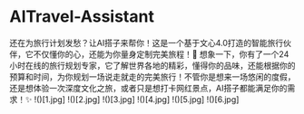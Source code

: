 # AITravel-Assistant
还在为旅行计划发愁？让AI搭子来帮你！这是一个基于文心4.0打造的智能旅行伙伴，它不仅懂你的心，还能为你量身定制完美旅程！🌈 想象一下，你有了一个24小时在线的旅行规划专家，它了解世界各地的精彩，懂得你的品味，还能根据你的预算和时间，为你规划一场说走就走的完美旅行！不管你是想来一场悠闲的度假，还是想体验一次深度文化之旅，或者只是想打卡网红景点，AI搭子都能满足你的需求！✨
!()[1.jpg]
!()[2.jpg]
!()[3.jpg]
!()[4.jpg]
!()[5.jpg]
!()[6.jpg]
